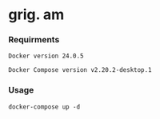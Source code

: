 # grig. am

### Requirments 

`
  Docker version 24.0.5
`

`
  Docker Compose version v2.20.2-desktop.1
`

### Usage

`
  docker-compose up -d
`
